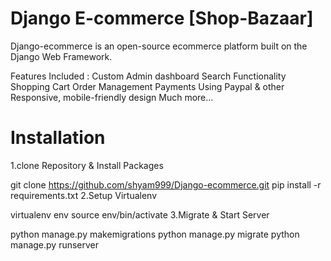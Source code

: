 # Django E-commerce [Shop-Bazaar]
Django-ecommerce is an open-source ecommerce platform built on the Django Web Framework.

Features Included :
Custom Admin dashboard
Search Functionality
Shopping Cart
Order Management
Payments Using Paypal & other
Responsive, mobile-friendly design
Much more...



# Installation

1.clone Repository & Install Packages

git clone https://github.com/shyam999/Django-ecommerce.git
pip install -r requirements.txt
2.Setup Virtualenv

virtualenv env
source env/bin/activate
3.Migrate & Start Server

python manage.py makemigrations
python manage.py migrate
python manage.py runserver
